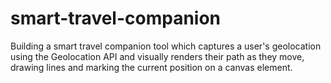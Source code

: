 # smart-travel-companion
Building a smart travel companion tool which captures a user's geolocation using the Geolocation API and visually renders their path as they move, drawing lines and marking the current position on a canvas element.
